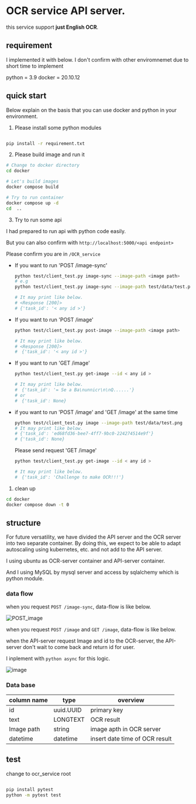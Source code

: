 #  OCR service API server.

this service support **just English OCR**.

## requirement

I implemented it with below. I don't confirm with other enviromnemet due to short time to implement

python = 3.9
docker = 20.10.12

## quick start

Below explain on the basis that you can use docker and python in your environment.

1. Please install some python modules

```bash

pip install -r requirement.txt

```

2. Please build image and run it 

```bash
# Change to docker directory
cd docker 

# Let's build images
docker compose build

# Try to run container
docker compose up -d
cd  ..
```

3. Try to run some api

I had prepared to run api with python code easily.

But you can also confirm with `http://localhost:5000/<api endpoint>` 



Please confirm you are in `/OCR_service` 

- If you want to run 'POST /image-sync'
  ```bash
  python test/client_test.py image-sync --image-path <image path>
  # e.g
  python test/client_test.py image-sync --image-path test/data/test.png
  
  # It may print like below.
  # <Response [200]>
  # {'task_id': '< any id >'}
  ```

- If you want to run 'POST /image'
  ```bash
  python test/client_test.py post-image --image-path <image path>
  
  # It may print like below.
  # <Response [200]>
  #　{'task_id': '< any id >'}
  
  ```

- If you want to run 'GET /image'    
  ```bash
  python test/client_test.py get-image --id < any id >
  
  # It may print like below.
  #　{'task_id': '= Se a Ba\nunnicr\n\nQ......'}
  # or
  #　{'task_id': None}
  ```

- if you want to run 'POST /image' and 'GET /image' at the same time
  
  ```bash
  python test/client_test.py image --image-path test/data/test.png
  # It may print like below.
  # {'task_id': 'ed68fd36-bee7-4ff7-9bc0-224274514e9f'}
  # {'task_id': None}
  ```
  Please send request 'GET /image'

  ```bash
  python test/client_test.py get-image --id < any id >
  
  # It may print like below.
  #　{'task_id': 'Challenge to make OCR!!!'}
  ```

1. clean up 

```bash
cd docker 
docker compose down -t 0

```

## structure

For future versatility, we have divided the API server and the OCR server into two separate container. By doing this, we expect to be able to adapt autoscaling using kubernetes, etc. and not add to the API server.

I using ubuntu as OCR-server container and API-server container. 

And I using MySQL by mysql server and access by sqlalchemy which is python module. 

### data flow

when you request `POST /image-sync`, data-flow is like below.

![POST_image](./README_image/POST_image_sync.png)

when you request `POST /image` and `GET /image`, data-flow is like below.

when the API-server request Image and id to the OCR-server,  the API-server don't wait to come back and return id for user.

I inplement with `python async` for this logic. 

![image](./README_image/image.png)

### Data base

|  column name  |  type       | overview                       |
| ------------- | ----------- | ------------------------------ |
|  id           |  uuid.UUID  | primary key                    |
|  text         |  LONGTEXT   | OCR result                     |
| Image path    | string      | image apth in OCR server       |
| datetime      | datetime    | insert date time of OCR result |

## test

change to ocr_service root 

```bash

pip install pytest
python -m pytest test

```
